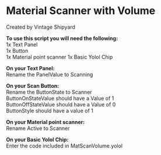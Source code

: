 # Material Scanner with Volume
Created by Vintage Shipyard  
  
**To use this script you will need the following:**   
1x Text Panel  
1x Button  
1x Material point scanner
1x Basic Yolol Chip  
  
**On your Text Panel:**  
Rename the PanelValue to Scanning  
  
**On your Scan Button:**  
Rename the ButtonState to Scanner  
ButtonOnStateValue should have a Value of 1  
ButtonOffStateValue should have a Value of 0  
ButtonStyle should have a value of 1  
  
**On your Material point scanner:**  
Rename Active to Scanner  
  
**On your Basic Yolol Chip:**  
Enter the code included in MatScanVolume.yolol  

